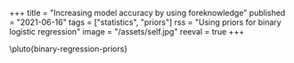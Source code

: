 +++
title = "Increasing model accuracy by using foreknowledge"
published = "2021-06-16"
tags = ["statistics", "priors"]
rss = "Using priors for binary logistic regression"
image = "/assets/self.jpg"
reeval = true
+++

\pluto{binary-regression-priors}
